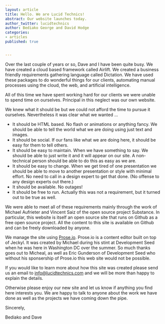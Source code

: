 ```yaml
---
layout: article
title: Hello. We are Lucid Technics!
abstract: Our website launches today.
author_twitter: lucidtechnics
author: Bediako George and David Hodge
categories:
- articles
published: true


---
```


Over the last couple of years or so, Dave and I have been quite busy.  We have created a cloud based framework called Airlift. We created a business friendly requirements gathering language called Dictation.  We have used these packages to do wonderful things for our clients, automating manual processes using the cloud, the web, and artificial intelligence.

All of this time we have spent working hard for our clients we were unable to spend time on ourselves. Principal in this neglect was our own website.

We knew what it should be but we could not afford the time to pursue it ourselves.  Nevertheless it was clear what we wanted ...

* It should be HTML based.  No flash or animations or anything fancy.  We should be able to tell the world what we are doing using just text and images.
* It should be social.  If our fans like what we are doing here, it should be easy for them to tell others.
* It should be easy to maintain.  When we have something to say. We should be able to just write it and it will appear on our site.  A non-technical person should be able to do this as easy as we are.
* It should be easy to change.  When we get tired of one presentation we should be able to move to another presentation or style with minimal effort.  No need to call in a design expert to get that done. (No offense to any design experts out there.)
* It should be available.  No outages!
* It should be free to run.  Actually this was not a requirement, but it turned out to be true as well.

We were able to meet all of these requirements mainly through the work of Michael Aufrieter and Vincent Saiz of the open source project Substance.  In particular, this website is itself an open source site that runs on Github as a free open source project.  All the content to this site is available on Github and can be freely downloaded by anyone.

We manage the site using [Prose.io](http://prose.io).  Prose.io is a content editor built on top of Jeckyl.  It was created by Michael during his stint at Development Seed when he was here in Washington DC over the summer.  So much thanks goes out to Micheal, as well as Eric Gunderson of Development Seed who without his sponsership of Prose.io this web site would not be possible.

If you would like to learn more about how this site was created please send us an email to info@lucidtechnics.com and we will be more than happy to explain the details.

Otherwise please enjoy our new site and let us know if anything you find here interests you.  We are happy to talk to anyone about the work we have done as well as the projects we have coming down the pipe.

Sincerely,

Bediako and Dave